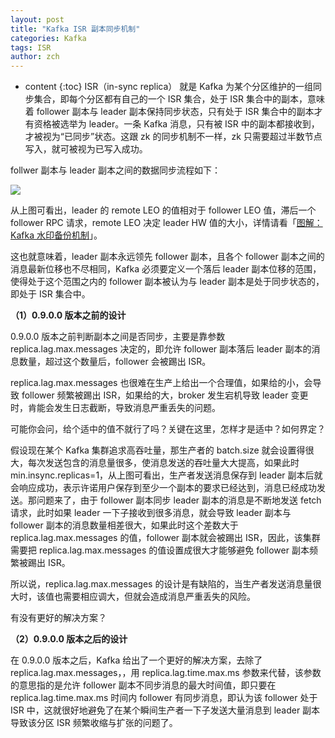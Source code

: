 ```yaml
---
layout: post
title: "Kafka ISR 副本同步机制"
categories: Kafka
tags: ISR
author: zch
---
```


* content
{:toc}
ISR（in-sync replica） 就是 Kafka 为某个分区维护的一组同步集合，即每个分区都有自己的一个 ISR 集合，处于 ISR 集合中的副本，意味着 follower 副本与 leader 副本保持同步状态，只有处于 ISR 集合中的副本才有资格被选举为 leader。一条 Kafka 消息，只有被 ISR 中的副本都接收到，才被视为“已同步”状态。这跟 zk 的同步机制不一样，zk 只需要超过半数节点写入，就可被视为已写入成功。







follwer 副本与 leader 副本之间的数据同步流程如下：

![](https://raw.githubusercontent.com/objcoding/md-picture/master/img/20191103134411.png)

从上图可看出，leader 的 remote LEO 的值相对于 follower LEO 值，滞后一个 follower RPC 请求，remote LEO 决定 leader HW 值的大小，详情请看「[图解：Kafka 水印备份机制](https://mp.weixin.qq.com/s/WSdebVgIpvJ_c4DpFYqO4w)」。

这也就意味着，leader 副本永远领先 follower  副本，且各个 follower 副本之间的消息最新位移也不尽相同，Kafka 必须要定义一个落后 leader 副本位移的范围，使得处于这个范围之内的 follower 副本被认为与 leader 副本是处于同步状态的，即处于 ISR 集合中。

**（1）0.9.0.0 版本之前的设计**

0.9.0.0 版本之前判断副本之间是否同步，主要是靠参数 replica.lag.max.messages 决定的，即允许 follower 副本落后 leader 副本的消息数量，超过这个数量后，follower 会被踢出 ISR。

replica.lag.max.messages 也很难在生产上给出一个合理值，如果给的小，会导致 follower 频繁被踢出 ISR，如果给的大，broker 发生宕机导致 leader 变更时，肯能会发生日志截断，导致消息严重丢失的问题。

可能你会问，给个适中的值不就行了吗？关键在这里，怎样才是适中？如何界定？

假设现在某个 Kafka 集群追求高吞吐量，那生产者的 batch.size 就会设置得很大，每次发送包含的消息量很多，使消息发送的吞吐量大大提高，如果此时 min.insync.replicas=1，从上图可看出，生产者发送消息保存到 leader 副本后就会响应成功，表示许诺用户保存到至少一个副本的要求已经达到，消息已经成功发送。那问题来了，由于 follower 副本同步 leader 副本的消息是不断地发送 fetch 请求，此时如果 leader 一下子接收到很多消息，就会导致 leader 副本与 follower 副本的消息数量相差很大，如果此时这个差数大于 replica.lag.max.messages 的值，follower 副本就会被踢出 ISR，因此，该集群需要把 replica.lag.max.messages 的值设置成很大才能够避免 follower 副本频繁被踢出 ISR。

所以说，replica.lag.max.messages 的设计是有缺陷的，当生产者发送消息量很大时，该值也需要相应调大，但就会造成消息严重丢失的风险。

有没有更好的解决方案？

**（2）0.9.0.0 版本之后的设计**

在 0.9.0.0 版本之后，Kafka 给出了一个更好的解决方案，去除了 replica.lag.max.messages，，用 replica.lag.time.max.ms 参数来代替，该参数的意思指的是允许 follower 副本不同步消息的最大时间值，即只要在 replica.lag.time.max.ms 时间内 follower 有同步消息，即认为该 follower 处于 ISR 中，这就很好地避免了在某个瞬间生产者一下子发送大量消息到 leader 副本导致该分区 ISR 频繁收缩与扩张的问题了。